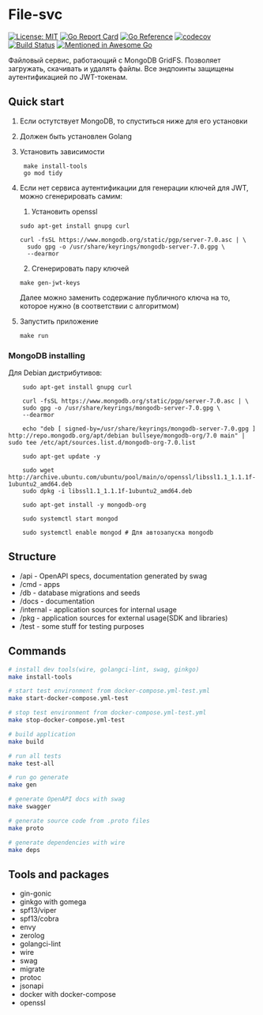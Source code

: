 # File-svc

[![License: MIT](https://img.shields.io/badge/License-MIT-yellow.svg)](https://opensource.org/licenses/MIT)
[![Go Report Card](https://goreportcard.com/badge/github.com/wajox/gobase)](https://goreportcard.com/report/github.com/wajox/gobase)
[![Go Reference](https://pkg.go.dev/badge/github.com/wajox/gobase.svg)](https://pkg.go.dev/github.com/wajox/gobase)
[![codecov](https://codecov.io/gh/wajox/gobase/branch/master/graph/badge.svg?token=0K79C2LH2K)](https://codecov.io/gh/wajox/gobase)
[![Build Status](https://travis-ci.org/wajox/gobase.svg?branch=master)](https://travis-ci.org/wajox/gobase)
[![Mentioned in Awesome Go](https://awesome.re/mentioned-badge.svg)](https://github.com/avelino/awesome-go)

Файловый сервис, работающий с MongoDB GridFS. 
Позволяет загружать, скачивать и удалять файлы. 
Все эндпоинты защищены аутентификацией по JWT-токенам.

## Quick start

1. Если остутствует MongoDB, то спуститься ниже для его установки
2. Должен быть установлен Golang
3. Установить зависимости
   ```
    make install-tools
    go mod tidy
   ```
4. Если нет сервиса аутентификации для генерации ключей для JWT, можно сгенерировать самим:
   1. Установить openssl 

    ```
    sudo apt-get install gnupg curl

    curl -fsSL https://www.mongodb.org/static/pgp/server-7.0.asc | \
      sudo gpg -o /usr/share/keyrings/mongodb-server-7.0.gpg \
      --dearmor
    ```
    2. Сгенерировать пару ключей
    ```
   make gen-jwt-keys
   ```
   Далее можно заменить содержание публичного ключа на то, 
которое нужно (в соответствии с алгоритмом)
5. Запустить приложение
   ```
   make run
   ```


### MongoDB installing
Для Debian дистрибутивов:
```
    sudo apt-get install gnupg curl
    
    curl -fsSL https://www.mongodb.org/static/pgp/server-7.0.asc | \
    sudo gpg -o /usr/share/keyrings/mongodb-server-7.0.gpg \
    --dearmor

    echo "deb [ signed-by=/usr/share/keyrings/mongodb-server-7.0.gpg ] http://repo.mongodb.org/apt/debian bullseye/mongodb-org/7.0 main" | sudo tee /etc/apt/sources.list.d/mongodb-org-7.0.list

    sudo apt-get update -y

    sudo wget http://archive.ubuntu.com/ubuntu/pool/main/o/openssl/libssl1.1_1.1.1f-1ubuntu2_amd64.deb
    sudo dpkg -i libssl1.1_1.1.1f-1ubuntu2_amd64.deb

    sudo apt-get install -y mongodb-org

    sudo systemctl start mongod
    
    sudo systemctl enable mongod # Для автозапуска mongodb
```
    

## Structure

* /api - OpenAPI specs, documentation generated by swag
* /cmd - apps
* /db - database migrations and seeds
* /docs - documentation
* /internal - application sources for internal usage
* /pkg - application sources for external usage(SDK and libraries)
* /test - some stuff for testing purposes

## Commands
```sh
# install dev tools(wire, golangci-lint, swag, ginkgo)
make install-tools

# start test environment from docker-compose.yml-test.yml
make start-docker-compose.yml-test

# stop test environment from docker-compose.yml-test.yml
make stop-docker-compose.yml-test

# build application
make build

# run all tests
make test-all

# run go generate
make gen

# generate OpenAPI docs with swag
make swagger

# generate source code from .proto files
make proto

# generate dependencies with wire
make deps
```

## Tools and packages
* gin-gonic
* ginkgo with gomega
* spf13/viper
* spf13/cobra
* envy
* zerolog
* golangci-lint
* wire
* swag
* migrate
* protoc
* jsonapi
* docker with docker-compose
* openssl

